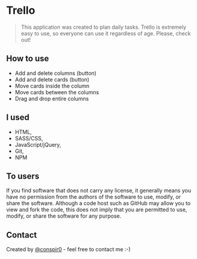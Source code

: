 # Trello
>This application was created to plan daily tasks. Trello is extremely easy to use, so everyone can use it regardless of age. Please, check out!

## How to use
* Add and delete columns (button)
* Add and delete cards (button)
* Move cards inside the column
* Move cards between the columns
* Drag and drop entire columns

## I used
* HTML,
* SASS/CSS,
* JavaScript/jQuery,
* Git,
* NPM

## To users
If you find software that does not carry any license, it generally means you have no permission from the authors of the software to use, modify, or share the software. Although a code host such as GitHub may allow you to view and fork the code, this does not imply that you are permitted to use, modify, or share the software for any purpose.

## Contact
Created by [@conspir0](https://www.linkedin.com/in/mateuszmichalczyk/) - feel free to contact me :-)
